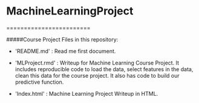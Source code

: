 # MachineLearningProject
========================

#####Course Project Files in this repository:

* 'README.md' : Read me first document.

* 'MLProject.rmd' : Writeup for Machine Learning Course Project. It includes reproducible code to load the data, select features in the data, clean this data 
for the course project. It also has code to build our predictive function.

* 'Index.html' : Machine Learning Project Writeup in HTML.

